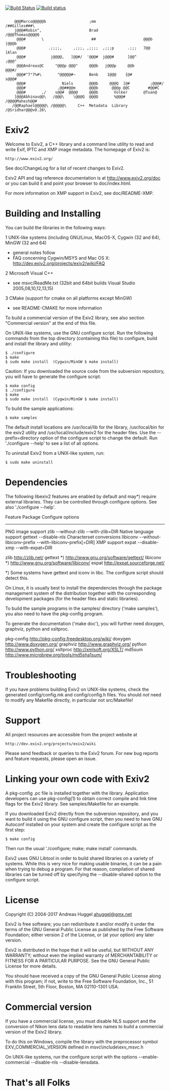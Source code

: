 [![Build Status](https://travis-ci.org/Exiv2/exiv2.svg?branch=master)](https://travis-ci.org/Exiv2/exiv2)
[![Build status](https://ci.appveyor.com/api/projects/status/d6vxf2n0cp3v88al?svg=true)](https://ci.appveyor.com/project/piponazo/exiv2-wutfp)


<pre><code>
    @@@Marco@@@@@b                   ;mm                       /##Gilles###\
    j@@@#Robin",                     Brad                     /@@@Thomas@@@@Q
     @@@#       \                     ##                     @@@b     |@@@b
     @@@#          .;;;;,     ,;;;, ,;;;;  ,;;;p      .;;;   7@@      ]Alan
     @@@#           j@@@@,   ]@@#/  '@@@#  j@@@#      ]@@^           ;@@@"
     @@@Andreas@C     "@@@p @@@"     @@@b   j@@@p     @@b           @@@#/
     @@@#^7"7%#\       ^@@@@@#~      Benb    1@@@    {@#          s@@@#
     @@@#                Niels       @@@b     @@@Q  ]@#         ;@@@#/
     @@@#              ,@@##@@m      @@@b      @@@p @@C        #@@#C
     @@@#       ,/    s@@#  @@@@     @@@b       Volker       @Tuan@
    ]@@@Abhinav@@\   /@@@\    \@@@Q  @@@Q       %@@@#      /@@@@Mahesh@@#
   /@@Raphael@@@@@\ /@@@@@\     C++  Metadata  Library    /@Sridhar@@@v0.26\
</code></pre>

Exiv2
======================

Welcome to Exiv2, a C++ library and a command line utility to read and
write Exif, IPTC and XMP image metadata. The homepage of Exiv2 is:

    http://www.exiv2.org/

See doc/ChangeLog for a list of recent changes to Exiv2.

Exiv2 API and tag reference documentation is at http://www.exiv2.org/doc
or you can build it and point your browser to doc/index.html.

For more information on XMP support in Exiv2, see doc/README-XMP.

Building and Installing
=======================

You can build the libraries in the following ways:

1 UNIX-like systems (including GNU/Linux, MacOS-X, Cygwin (32 and 64), MinGW (32 and 64)
  - general notes follow
  - FAQ concerning Cygwin/MSYS and Mac OS X:
    http://dev.exiv2.org/projects/exiv2/wiki/FAQ

2 Microsoft Visual C++
  - see msvc/ReadMe.txt      (32bit and 64bit builds Visual Studio 2005,08,10,12,13,15)

3 CMake (support for cmake on all platforms except MinGW)
  - see README-CMAKE for more information

To build a commercial version of the Exiv2 library, see also section
"Commercial version" at the end of this file.

On UNIX-like systems, use the GNU configure script. Run the following
commands from the top directory (containing this file) to configure,
build and install the library and utility:

    $ ./configure
    $ make
    $ sudo make install  (Cygwin/MinGW $ make install)

Caution:
    If you downloaded the source code from the subversion repository,
    you will have to generate the configure script:

    $ make config
    $ ./configure
    $ make
    $ sudo make install  (Cygwin/MinGW $ make install)

To build the sample applications:

    $ make samples

The default install locations are /usr/local/lib for the library,
/usr/local/bin for the exiv2 utility and /usr/local/include/exiv2 for the
header files. Use the --prefix=directory option of the configure script to
change the default. Run './configure --help' to see a list of all options.

To uninstall Exiv2 from a UNIX-like system, run:

    $ sudo make uninstall

Dependencies
============

The following libexiv2 features are enabled by default and may*)
require external libraries. They can be controlled through configure
options. See also './configure --help'.

Feature                     Package   Configure options
--------------------------  --------  ----------------------------
PNG image support           zlib      --without-zlib
                                      --with-zlib=DIR
Native language support     gettext   --disable-nls
Characterset conversions    libiconv  --without-libiconv-prefix
                                      --with-libiconv-prefix[=DIR]
XMP support                 expat     --disable-xmp
                                      --with-expat=DIR

zlib         http://zlib.net/
gettext  *)  http://www.gnu.org/software/gettext/
libiconv *)  http://www.gnu.org/software/libiconv/
expat        http://expat.sourceforge.net/

*) Some systems have gettext and iconv in libc. The configure script
should detect this.

On Linux, it is usually best to install the dependencies through the
package management system of the distribution together with the
corresponding development packages (for the header files and static
libraries).

To build the sample programs in the samples/ directory ('make samples'),
you also need to have the pkg-config program.

To generate the documentation ('make doc'), you will further need
doxygen, graphviz, python and xsltproc.

pkg-config   http://pkg-config.freedesktop.org/wiki/
doxygen      http://www.doxygen.org/
graphviz     http://www.graphviz.org/
python       http://www.python.org/
xsltproc     http://xmlsoft.org/XSLT/
md5sum       http://www.microbrew.org/tools/md5sha1sum/

Troubleshooting
===============

If you have problems building Exiv2 on UNIX-like systems, check the
generated config/config.mk and config/config.h files. You should *not*
need to modify any Makefile directly, in particular not src/Makefile!

Support
=======

All project resources are accessible from the project website at

    http://dev.exiv2.org/projects/exiv2/wiki

Please send feedback or queries to the Exiv2 forum. For new bug reports
and feature requests, please open an issue.

Linking your own code with Exiv2
================================

A pkg-config .pc file is installed together with the library.
Application developers can use pkg-config(1) to obtain correct compile
and link time flags for the Exiv2 library. See samples/Makefile for an
example.

If you downloaded Exiv2 directly from the subversion repository, and
you want to build it using the GNU configure script, then you need to
have GNU Autoconf installed on your system and create the configure
script as the first step:

    $ make config

Then run the usual './configure; make; make install' commands.

Exiv2 uses GNU Libtool in order to build shared libraries on a variety
of systems. While this is very nice for making usable binaries, it can
be a pain when trying to debug a program. For that reason, compilation
of shared libraries can be turned off by specifying the
--disable-shared option to the configure script.

License
=======

Copyright (C) 2004-2017 Andreas Huggel <ahuggel@gmx.net>

Exiv2 is free software; you can redistribute it and/or modify it under
the terms of the GNU General Public License as published by the Free
Software Foundation; either version 2 of the License, or (at your
option) any later version.

Exiv2 is distributed in the hope that it will be useful, but WITHOUT
ANY WARRANTY; without even the implied warranty of MERCHANTABILITY or
FITNESS FOR A PARTICULAR PURPOSE. See the GNU General Public License
for more details.

You should have received a copy of the GNU General Public License
along with this program; if not, write to the Free Software
Foundation, Inc., 51 Franklin Street, 5th Floor, Boston,
MA 02110-1301 USA.

Commercial version
==================

If you have a commercial license, you must disable NLS support and
the conversion of Nikon lens data to readable lens names to build a
commercial version of the Exiv2 library.

To do this on Windows, compile the library with the preprocessor
symbol EXV_COMMERCIAL_VERSION defined in msvc\include\exv_msvc.h

On UNIX-like systems, run the configure
script with the options --enable-commercial --disable-nls
--disable-lensdata.

# That's all Folks
##

